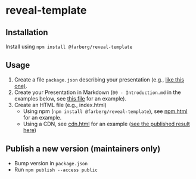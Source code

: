 # reveal-template

## Installation

Install using `npm install @farberg/reveal-template`

## Usage

1. Create a file `package.json` describing your presentation (e.g., [like this one)](docs/package.json).
2. Create your Presentation in Markdown (`00 - Introduction.md` in the examples below, see <a href="docs/00 - Introduction.md">this file</a> for an example).
3. Create an HTML file (e.g., index.html)
   - Using npm (`npm install @farberg/reveal-template`), see [npm.html](docs/npm.html) for an example.
   - Using a CDN, see [cdn.html](docs/cdn.html) for an example ([see the published result here](https://pfisterer.github.io/reveal-template/cdn.html))

## Publish a new version (maintainers only)

- Bump version in `package.json`
- Run `npm publish --access public`